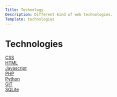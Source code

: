 ```yaml
---
Title: Technology
Description: Different kind of web technologies.
Template: technologies
---
```


Technologies
==========================

<div class="tech-box" class="css">
    <a href = "%base_url%/technology/css">CSS</a>
</div>

<div class="tech-box" class="html">
    <a href = "%base_url%/technology/html">HTML</a>
</div>

<div class="tech-box" class="javascript">
    <a href = "%base_url%/technology/javascript">Javascript</a>
</div>

<div class="tech-box" class="php">
    <a href = "%base_url%/technology/php">PHP</a>
</div>

<div class="tech-box" class="python">
    <a href = "%base_url%/technology/python">Python</a>
</div>

<div class="tech-box" class="git">
    <a href = "%base_url%/technology/git">GIT</a>
</div>

<div class="tech-box" class="sqlite">
    <a href = "%base_url%/technology/sqlite">SQLite</a>
</div>

